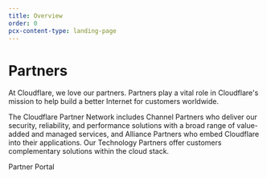 ```yaml
---
title: Overview
order: 0
pcx-content-type: landing-page
---
```


# Partners

At Cloudflare, we love our partners. Partners play a vital role in Cloudflare's mission to help build a better Internet for customers worldwide.

The Cloudflare Partner Network includes Channel Partners who deliver our security, reliability, and performance solutions with a broad range of value-added and managed services, and Alliance Partners who embed Cloudflare into their applications. Our Technology Partners offer customers complementary solutions within the cloud stack.

<ButtonGroup>
  <bongo:button type="primary" a href="https://portal.cloudflarepartners.com/English/">
    Partner Portal
  </bongo:button>
</ButtonGroup>
